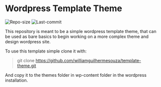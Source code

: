 # Wordpress Template Theme

![Repo-size](https://img.shields.io/github/repo-size/williamguilhermesouza/template-theme)
![Last-commit](https://img.shields.io/github/last-commit/williamguilhermesouza/template-theme)

This repository is meant to be a simple wordpress template theme, that can be used as bare basics to begin working on a more complex theme and design wordpress site.

To use this template simple clone it with:

> git clone https://github.com/williamguilhermesouza/template-theme.git

And copy it to the themes folder in wp-content folder in the wordpress installation.
